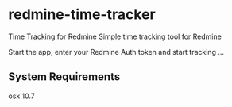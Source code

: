redmine-time-tracker
====================

Time Tracking for Redmine
Simple time tracking tool for Redmine

Start the app, enter your Redmine Auth token and start tracking ...


System Requirements
-------------------------------
osx 10.7

